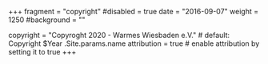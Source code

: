 +++
fragment = "copyright"
#disabled = true
date = "2016-09-07"
weight = 1250
#background = ""

copyright = "Copyroght 2020 - Warmes Wiesbaden e.V." # default: Copyright $Year .Site.params.name
attribution = true # enable attribution by setting it to true
+++
